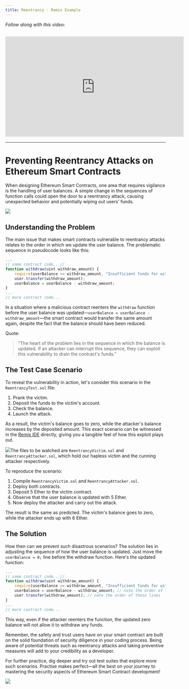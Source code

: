 ```yaml
---
title: Reentrancy - Remix Example
---
```


_Follow along with this video:_

## <iframe width="560" height="315" src="https://youtu.be/eDu2XBwFTos" title="YouTube Player" frameborder="0" allow="accelerometer; autoplay; clipboard-write; encrypted-media; gyroscope; picture-in-picture; web-share" allowfullscreen></iframe>

---

# Preventing Reentrancy Attacks on Ethereum Smart Contracts

When designing Ethereum Smart Contracts, one area that requires vigilance is the handling of user balances. A simple change in the sequences of function calls could open the door to a reentrancy attack, causing unexpected behavior and potentially wiping out users' funds.

![](https://cdn.videotap.com/1J27BMPtiIfHtQifcabU-6.42.png)

## Understanding the Problem

The main issue that makes smart contracts vulnerable to reentrancy attacks relates to the order in which we update the user balance. The problematic sequence in pseudocode looks like this:

```javascript
...
// some contract code...//
function withdraw(uint withdraw_amount) {
    require(userBalance >= withdraw_amount, "Insufficient funds for withdraw request.");
    user.transfer(withdraw_amount);
    userBalance = userBalance - withdraw_amount;
}
...
// more contract code...
```

In a situation where a malicious contract reenters the `withdraw` function before the user balance was updated—`userBalance = userBalance - withdraw_amount`—the smart contract would transfer the same amount again, despite the fact that the balance should have been reduced.

Quote:

> "The heart of the problem lies in the sequence in which the balance is updated. If an attacker can interrupt this sequence, they can exploit this vulnerability to drain the contract's funds."

## The Test Case Scenario

To reveal the vulnerability in action, let's consider this scenario in the `ReentrancyTest.sol` file:

1. Prank the victim.
2. Deposit the funds to the victim's account.
3. Check the balance.
4. Launch the attack.

As a result, the victim's balance goes to zero, while the attacker's balance increases by the deposited amount. This exact scenario can be witnessed in the [Remix IDE](https://remix.ethereum.org) directly, giving you a tangible feel of how this exploit plays out.

![](https://cdn.videotap.com/LzhPJ3RR0EUmXpogirbd-102.71.png)The files to be watched are `ReentrancyVictim.sol` and `ReentrancyAttacker.sol`, which hold our hapless victim and the cunning attacker respectively.

To reproduce the scenario:

1. Compile `ReentrancyVictim.sol` and `ReentrancyAttacker.sol`.
2. Deploy both contracts.
3. Deposit 5 Ether to the victim contract.
4. Observe that the user balance is updated with 5 Ether.
5. Now deploy the attacker and carry out the attack.

The result is the same as predicted. The victim's balance goes to zero, while the attacker ends up with 6 Ether.

## The Solution

How then can we prevent such disastrous scenarios? The solution lies in adjusting the sequence of how the user balance is updated. Just move the `userBalance = 0;` line before the withdraw function. Here's the updated function:

```javascript
...
// some contract code...//
function withdraw(uint withdraw_amount) {
    require(userBalance >= withdraw_amount, "Insufficient funds for withdraw request.");
    userBalance = userBalance - withdraw_amount; // note the order of these lines
    user.transfer(withdraw_amount); // note the order of these lines
}
...
// more contract code...
```

This way, even if the attacker reenters the function, the updated zero balance will not allow it to withdraw any funds.

Remember, the safety and trust users have on your smart contract are built on the solid foundation of security diligence in your coding process. Being aware of potential threats such as reentrancy attacks and taking preventive measures will add to your credibility as a developer.

For further practice, dig deeper and try out test suites that explore more such scenarios. Practise makes perfect—all the best on your journey to mastering the security aspects of Ethereum Smart Contract development!

![](https://cdn.videotap.com/O8nYCKukwbgtzZaFQ7DU-195.79.png)
